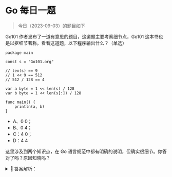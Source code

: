 # Go 每日一题

> 今日（2023-09-03）的题目如下

Go101 作者发布了一道有意思的题目，这道题主要考察细节点，Go101 这本书也是以抠细节著称。看看这道题，以下程序输出什么？（单选）

```golang
package main

const s = "Go101.org"

// len(s) == 9
// 1 << 9 == 512
// 512 / 128 == 4

var a byte = 1 << len(s) / 128
var b byte = 1 << len(s[:]) / 128

func main() {
	println(a, b)
}
```

- A、0 0；
- B、0 4；
- C：4 0；
- D：4 4

这里涉及到两个知识点，在 Go 语言规范中都有明确的说明，但确实很细节。你答对了吗？原因知晓吗？

<details>
<summary style="cursor: pointer">🔑 答案解析：</summary>
<div>

答案是 4 0（即选 C）。

不少人对这个结果应该很吃惊，因为从答题结果看，不到一半的人答对了。而且，如果只给 `var b byte = 1 << len(s[:]) / 128`，没有 a 对比，我想答对的人会更少。因为有对比，很多人虽然直觉是 4 4，但想到一定有陷阱，所以会重新思考。

好几个群都问，为什么结果会是 4 0，希望我解释下。因此有了此文。

这个小题涉及到几个知识点。

### len 函数的结果

要注意，len 是一个内置函数。在官方标准库文档 [关于 len 函数](https://docs.studygolang.com/pkg/builtin/#len) 有这么一句：

> For some arguments, such as a string literal or a simple array expression, the result can be a constant. See the Go language specification’s “Length and capacity” section for details.

> 对于某些参数，比如字符串字面量或简单的数组表达式，其结果可以是一个常量。详细内容请参阅 Go 语言规范中的“长度和容量”部分。

明确支持，当参数是字符串字面量和简单 array 表达式，len 函数返回值是常量，这很重要。

上题中，如果 `const s = "Go101.org”` 改为 `var s = "Go101.org"` 结果又会是什么呢？

```golang
package main

var s = "Go101.org"

var a byte = 1 << len(s) / 128
var b byte = 1 << len(s[:]) / 128

func main() {
	println(a, b)
}
```

结果是 0 0。

但改为这样：

```golang
package main

var s = [9]byte{'G', 'o', '1', '0', '1', '.', 'o', 'r', 'g'}

var a byte = 1 << len(s) / 128
var b byte = 1 << len(s[:]) / 128

func main() {
	println(a, b)
}
```

结果又是 4 0。

接着看文档那句话的后半句，查看 Go 语言规范中 [关于长度和容量的说明](https://hao.studygolang.com/golang_spec.html#id221) 。

> 内置函数 len 和 cap 获取各种类型的实参并返回一个 int 类型结果。实现会保证结果总是一个 int 值。
>
> 如果 s 是一个字符串常量，那么 len(s) 是一个常量 。如果 s 类型是一个数组或到数组的指针且表达式 s 不包含 信道接收 或（非常量的） 函数调用的话， 那么表达式 len(s) 和 cap(s) 是常量；这种情况下， s 是不求值的。否则的话， len 和 cap 的调用结果不是常量且 s 会被求值。

可见题目中：

```golang
var a byte = 1 << len(s) / 128
var b byte = 1 << len(s[:]) / 128
```

第一句的 len(s) 是常量（因为 s 是字符串常量）；而第二句的 len(s[:]) 不是常量。这是这两条语句的唯一区别：两个 len 的返回结果数值并无差异，都是 9，但一个是常量一个不是。

### 关于位移操作

根据上面的分析，现在问题的关键在于位移运算这里。Go 语言规范中有[这么一句](https://docs.studygolang.com/ref/spec#Operators) ：

> The right operand in a shift expression must have integer type or be an untyped constant representable by a value of type uint. If the left operand of a non-constant shift expression is an untyped constant, it is first implicitly converted to the type it would assume if the shift expression were replaced by its left operand alone.

大意是：在位移表达式的右侧的操作数必须为整数类型，或者可以被 uint 类型的值所表示的无类型的常量。如果一个非常量位移表达式的左侧的操作数是一个无类型常量，那么它会先被隐式地转换为假如位移表达式被其左侧操作数单独替换后的类型。

这里的关键在于常量位移表达式。根据上文的分析，`1 << len(s)` 是常量位移表达式，而 `1 << len(s[:])` 不是。

规范上关于常量表达式中，还有 [这么一句](https://docs.studygolang.com/ref/spec#Constant_expressions) ：

> If the left operand of a constant shift expression is an untyped constant, the result is an integer constant; otherwise it is a constant of the same type as the left operand, which must be of integer type.

大意是：如果常量 位移表达式 的左侧操作数是一个无类型常量，那么其结果是一个整数常量；否则就是和左侧操作数同一类型的常量（必须是 整数类型 ）

因此对于 `var a byte = 1 << len(s) / 128`，因为 `1 << len(s)` 是一个常量位移表达式，因此它的结果也是一个整数常量，所以是 512，最后除以 128，最终结果就是 4。

而对于 `var b byte = 1 << len(s[:]) / 128`，因为 `1 << len(s[:])` 不是一个常量位移表达式，而做操作数是 1，一个无类型常量，根据规范定义它是 byte 类型（根据：如果一个非常量位移表达式的左侧的操作数是一个无类型常量，那么它会先被隐式地转换为假如位移表达式被其左侧操作数单独替换后的类型）。

为什么是 byte 类型，大家可能还是有点晕。这要回到关于常量的说明上。

### 常量

常量是在编译的时候进行计算的。在 Go 语言中，常量分两种：无类型和有类型。Go 规范上说，字面值常量， true , false , iota 以及一些仅包含无类型的恒定操作数的 常量表达式 是无类型的。

那有类型常量是怎么来的呢？一般有两种：显示声明或隐式得到。比如：

```golang
const a int32 = 23
const b float32 = 0.1
```

无类型常量都有一个默认类型（无类型常量的默认类型分别是 bool , rune , int , float64 , complex128 或 string）。当在上下文中需要请求该常量为一个带类型的值时，这个 默认类型 便指向该常量隐式转换后的类型。

所以 `var b byte = 1 << len(s[:]) / 128` 中，根据规范定义，1 会隐式转换为 byte 类型，因此 `1 << len(s[:])` 的结果也是 byte 类型，而 byte 类型最大只能表示 255，很显然 512 溢出了，结果为 0，因此最后 b 的结果也是 0。

小结
一道很具迷惑性的题目引出这么多小知识点。可能有人要喷：讨论这些有什么用？这也太细节了。我想说的是，Go 语言规范，细节点很多，能多掌握一些没坏处，说不定将来实际工作就遇到了类似的问题呢？！以上的知识点，很细节，但我认为也是挺有价值的。

当然了，你怎么说都行，你都是对的，你开心就好！

答案来自：[https://polarisxu.studygolang.com/posts/go/action/interview-len-shift/](https://polarisxu.studygolang.com/posts/go/action/interview-len-shift/)

---

### 25 楼

len(s)

- 若 s 为字符串常量或者简单的数组表达式，则 len 返回的为 int 型的常量
- 若 s 为不为上述情况（有函数计算、通道等），则 len 返回的为 int 型的变量

关于位移操作

- 如果常量位移表达式 的左侧操作数是一个无类型常量，那么其结果是一个整数常量；否则就是和左侧操作数同一类型的常量（必须是 整数类型 ）
- 如果一个非常量位移表达式的左侧的操作数是一个无类型常量，那么它会先被隐式地转换为假如位移表达式被其左侧操作数单独替换后的类型

解释一下：“先被隐式地转换为假如位移表达式被其左侧操作数单独替换后的类型"，对于 var b byte = 1 << len(s[:])，1 << len(s[:])会被隐式的转换为 var b byte = 1(表达式被 1 单独替换)的类型，1 为无类型常量，因为 b 为 byte，所以 1 会被隐式转换为 byte，所以 1 << len(s[:])为 byte 类型。

首先，s 为常量表达式。

对于 var a byte = 1 << len(s) / 128，len(s)返回整型常量，所以 1 << len(s)为常量表达式，且 1 为无类型常量，符合位移操作的第一种情况，所以为表达式结果为整型常量，故最后计算为 4；

对于 var b byte = 1 << len(s[:]) / 128，s[:]为函数计算，所以 len(s[:])返回的为整型变量，所以 1 << len(s[:]) / 128 为非常量表达式，且 1 为无类型常量，符合位移操作的第二种情况，所以为表达式结果为 byte，1<<9 为 512，转为 byte 类型，结果溢出，为 0。

</div>
</details>
